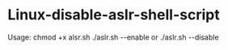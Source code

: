 # Linux-disable-aslr-shell-script
Usage:
chmod +x alsr.sh
./aslr.sh --enable
or 
./aslr.sh --disable
